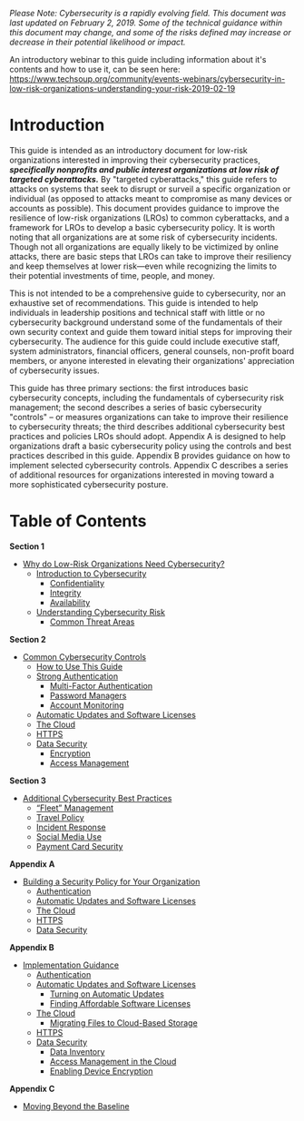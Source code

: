 _Please Note: Cybersecurity is a rapidly evolving field. This document was last updated on February 2, 2019. Some of the technical guidance within this document may change, and some of the risks defined may increase or decrease in their potential likelihood or impact._

An introductory webinar to this guide including information about it's contents and how to use it, can be seen here: https://www.techsoup.org/community/events-webinars/cybersecurity-in-low-risk-organizations-understanding-your-risk-2019-02-19

# Introduction

This guide is intended as an introductory document for low-risk organizations interested in improving their cybersecurity practices, **_specifically nonprofits and public interest organizations at low risk of targeted cyberattacks._** By "targeted cyberattacks," this guide refers to attacks on systems that seek to disrupt or surveil a specific organization or individual (as opposed to attacks meant to compromise as many devices or accounts as possible). This document provides guidance to improve the resilience of low-risk organizations (LROs) to common cyberattacks, and a framework for LROs to develop a basic cybersecurity policy. It is worth noting that all organizations are at some risk of cybersecurity incidents. Though not all organizations are equally likely to be victimized by online attacks, there are basic steps that LROs can take to improve their resiliency and keep themselves at lower risk—even while recognizing the limits to their potential investments of time, people, and money.

This is not intended to be a comprehensive guide to cybersecurity, nor an exhaustive set of recommendations. This guide is intended to help individuals in leadership positions and technical staff with little or no cybersecurity background understand some of the fundamentals of their own security context and guide them toward initial steps for improving their cybersecurity. The audience for this guide could include executive staff, system administrators, financial officers, general counsels, non-profit board members, or anyone interested in elevating their organizations' appreciation of cybersecurity issues.

This guide has three primary sections: the first introduces basic cybersecurity concepts, including the fundamentals of cybersecurity risk management; the second describes a series of basic cybersecurity "controls" – or measures organizations can take to improve their resilience to cybersecurity threats; the third describes additional cybersecurity best practices and policies LROs should adopt. Appendix A is designed to help organizations draft a basic cybersecurity policy using the controls and best practices described in this guide. Appendix B provides guidance on how to implement selected cybersecurity controls. Appendix C describes a series of additional resources for organizations interested in moving toward a more sophisticated cybersecurity posture.

# Table of Contents

**Section 1**
* [Why do Low-Risk Organizations Need Cybersecurity?](1-Why%20do%20Low-Risk%20Organizations%20Need%20Cybersecurity.md#section-1-why-do-low-risk-organizations-need-cybersecurity)
   * [Introduction to Cybersecurity](1-Why%20do%20Low-Risk%20Organizations%20Need%20Cybersecurity.md#introduction-to-cybersecurity)
     * [Confidentiality](1-Why%20do%20Low-Risk%20Organizations%20Need%20Cybersecurity.md#confidentiality)
     * [Integrity](1-Why%20do%20Low-Risk%20Organizations%20Need%20Cybersecurity.md#integrity)
     * [Availability](1-Why%20do%20Low-Risk%20Organizations%20Need%20Cybersecurity.md#availability)
   * [Understanding Cybersecurity Risk](1-Why%20do%20Low-Risk%20Organizations%20Need%20Cybersecurity.md#understanding-cybersecurity-risk)
     * [Common Threat Areas](1-Why%20do%20Low-Risk%20Organizations%20Need%20Cybersecurity.md#common-threat-areas)
 
**Section 2**
* [Common Cybersecurity Controls](2-Common%20Cybersecurity%20Controls.md#section-2-common-cybersecurity-controls)
   * [How to Use This Guide](2-Common%20Cybersecurity%20Controls.md#how-to-use-this-guide)
   * [Strong Authentication](2-Common%20Cybersecurity%20Controls.md#strong-authentication)
     * [Multi-Factor Authentication](2-Common%20Cybersecurity%20Controls.md#multi-factor-authentication)
     * [Password Managers](2-Common%20Cybersecurity%20Controls.md#password-managers)
     * [Account Monitoring](h2-Common%20Cybersecurity%20Controls.md#account-monitoring)
   * [Automatic Updates and Software Licenses](2-Common%20Cybersecurity%20Controls.md#automatic-updates-and-software-licenses)
   * [The Cloud](2-Common%20Cybersecurity%20Controls.md#the-cloud)
   * [HTTPS](2-Common%20Cybersecurity%20Controls.md#https)
   * [Data Security](2-Common%20Cybersecurity%20Controls.md#data-security)
     * [Encryption](2-Common%20Cybersecurity%20Controls.md#encryption)
     * [Access Management](2-Common%20Cybersecurity%20Controls.md#access-management)
     
**Section 3**
* [Additional Cybersecurity Best Practices](3-Additional%20Cybersecurity%20Best%20Practices.md#section-3-additional-cybersecurity-best-practices)
   * [“Fleet” Management](3-Additional%20Cybersecurity%20Best%20Practices.md#fleet-management)
   * [Travel Policy](3-Additional%20Cybersecurity%20Best%20Practices.md#travel-policy)
   * [Incident Response](3-Additional%20Cybersecurity%20Best%20Practices.md#incident-response)
   * [Social Media Use](3-Additional%20Cybersecurity%20Best%20Practices.md#social-media-use)
   * [Payment Card Security](3-Additional%20Cybersecurity%20Best%20Practices.md#payment-card-security)
   
**Appendix A** 
* [Building a Security Policy for Your Organization](4-Appendix%20A%20Building%20a%20Security%20Policy.md#appendix-a-building-a-security-policy-for-your-organization)
   * [Authentication](4-Appendix%20A%20Building%20a%20Security%20Policy.md#strong-authentication)
   * [Automatic Updates and Software Licenses](4-Appendix%20A%20Building%20a%20Security%20Policy.md#automatic-updates-and-software-licenses)
   * [The Cloud](4-Appendix%20A%20Building%20a%20Security%20Policy.md#the-cloud)
   * [HTTPS](4-Appendix%20A%20Building%20a%20Security%20Policy.md#https)
   * [Data Security](4-Appendix%20A%20Building%20a%20Security%20Policy.md#data-security)

**Appendix B**
* [Implementation Guidance](5-Appendix%20B%20Implementation%20Guidance.md#appendix-b-implementation-guidance)
   * [Authentication](5-Appendix%20B%20Implementation%20Guidance.md#strong-authentication)
   * [Automatic Updates and Software Licenses](5-Appendix%20B%20Implementation%20Guidance.md#automatic-updates-and-software-licenses)
     * [Turning on Automatic Updates](5-Appendix%20B%20Implementation%20Guidance.md#turning-on-automatic-updates)
     * [Finding Affordable Software Licenses](5-Appendix%20B%20Implementation%20Guidance.md#finding-affordable-software-licenses)
   * [The Cloud](5-Appendix%20B%20Implementation%20Guidance.md#the-cloud)
     * [Migrating Files to Cloud-Based Storage](5-Appendix%20B%20Implementation%20Guidance.md#migrating-files-to-cloud-based-storage)
   * [HTTPS](5-Appendix%20B%20Implementation%20Guidance.md#https)
   * [Data Security](5-Appendix%20B%20Implementation%20Guidance.md#data-security)
     * [Data Inventory](/5-Appendix%20B%20Implementation%20Guidance.md#data-inventory)
     * [Access Management in the Cloud](5-Appendix%20B%20Implementation%20Guidance.md#access-management-in-the-cloud)
     * [Enabling Device Encryption](5-Appendix%20B%20Implementation%20Guidance.md#enabling-device-encryption)

**Appendix C** 
* [Moving Beyond the Baseline](6-Appendix%20C%20Moving%20Beyond%20the%20Baseline.md#appendix-c-moving-beyond-the-baseline)
